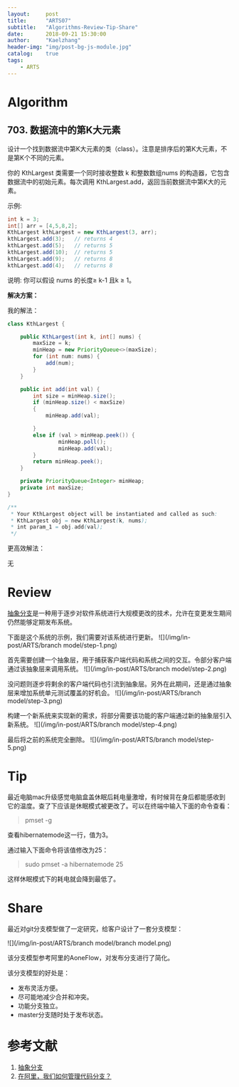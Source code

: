 ```yaml
---
layout:     post
title:      "ARTS07"
subtitle:   "Algorithms-Review-Tip-Share"
date:       2018-09-21 15:30:00
author:     "Kaelzhang"
header-img: "img/post-bg-js-module.jpg"
catalog:    true
tags:
    - ARTS
---
```


# Algorithm

## 703. 数据流中的第K大元素

设计一个找到数据流中第K大元素的类（class）。注意是排序后的第K大元素，不是第K个不同的元素。

你的 KthLargest 类需要一个同时接收整数 k 和整数数组nums 的构造器，它包含数据流中的初始元素。每次调用 KthLargest.add，返回当前数据流中第K大的元素。

示例:

```java
int k = 3;
int[] arr = [4,5,8,2];
KthLargest kthLargest = new KthLargest(3, arr);
kthLargest.add(3);   // returns 4
kthLargest.add(5);   // returns 5
kthLargest.add(10);  // returns 5
kthLargest.add(9);   // returns 8
kthLargest.add(4);   // returns 8

```

说明: 
你可以假设 nums 的长度≥ k-1 且k ≥ 1。

**解决方案：**

我的解法：

```java
class KthLargest {

    public KthLargest(int k, int[] nums) {
        maxSize = k;
        minHeap = new PriorityQueue<>(maxSize);
        for (int num: nums) {
            add(num);
        }
    }

    public int add(int val) {
        int size = minHeap.size();
        if (minHeap.size() < maxSize)
        {
            minHeap.add(val);

        }
        else if (val > minHeap.peek()) {
                minHeap.poll();
                minHeap.add(val);
        }
        return minHeap.peek();
    }

    private PriorityQueue<Integer> minHeap;
    private int maxSize;
}

/**
 * Your KthLargest object will be instantiated and called as such:
 * KthLargest obj = new KthLargest(k, nums);
 * int param_1 = obj.add(val);
 */

```

更高效解法：

无

# Review

[抽象分支](https://martinfowler.com/bliki/BranchByAbstraction.html)是一种用于逐步对软件系统进行大规模更改的技术，允许在变更发生期间仍然能够定期发布系统。

下面是这个系统的示例，我们需要对该系统进行更新。
![](/img/in-post/ARTS/branch model/step-1.png)

首先需要创建一个抽象层，用于捕获客户端代码和系统之间的交互。令部分客户端通过该抽象层来调用系统。
![](/img/in-post/ARTS/branch model/step-2.png)

没问题则逐步将剩余的客户端代码也引流到抽象层。另外在此期间，还是通过抽象层来增加系统单元测试覆盖的好机会。
![](/img/in-post/ARTS/branch model/step-3.png)

构建一个新系统来实现新的需求，将部分需要该功能的客户端通过新的抽象层引入新系统。
![](/img/in-post/ARTS/branch model/step-4.png)

最后将之前的系统完全删除。
![](/img/in-post/ARTS/branch model/step-5.png)

# Tip

最近电脑mac升级感觉电脑盒盖休眠后耗电量激增，有时候背在身后都能感收到它的温度。查了下应该是休眠模式被更改了。可以在终端中输入下面的命令查看：

> pmset -g

查看hibernatemode这一行，值为3。

通过输入下面命令将该值修改为25：

> sudo pmset -a hibernatemode 25

这样休眠模式下的耗电就会降到最低了。


# Share

最近对git分支模型做了一定研究，给客户设计了一套分支模型：

![](/img/in-post/ARTS/branch model/branch model.png)

该分支模型参考阿里的AoneFlow，对发布分支进行了简化。

该分支模型的好处是：

* 发布灵活方便。
* 尽可能地减少合并和冲突。
* 功能分支独立。
* master分支随时处于发布状态。

# 参考文献
1. [抽象分支](https://martinfowler.com/bliki/BranchByAbstraction.html)
2. [在阿里，我们如何管理代码分支？](https://linux.cn/thread-17638-1-1.html)


